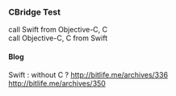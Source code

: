 ### CBridge Test
  
call Swift from Objective-C, C  
call Objective-C, C from Swift  

#### Blog
Swift : without C ?
http://bitlife.me/archives/336
http://bitlife.me/archives/350
